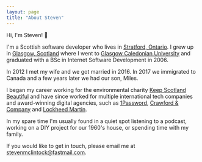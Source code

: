 ```yaml
---
layout: page
title: "About Steven"
---
```


Hi, I'm Steven! 👋

I'm a Scottish software developer who lives in 
[Stratford, Ontario](https://www.stratford.ca/). I grew up in 
[Glasgow, Scotland](https://www.visitglasgow.com) where I went to 
[Glasgow Caledonian University](https://www.gcu.ac.uk) and 
graduated with a BSc in Internet Software Development in 2006.

In 2012 I met my wife and we got married in 2016. In 2017 we immigrated 
to Canada and a few years later we had our son, Miles.

I began my career working for the environmental charity 
[Keep Scotland Beautiful](https://www.keepscotlandbeautiful.org/) and 
have since worked for multiple international tech companies and 
award-winning digital agencies, such as [1Password](https://1password.com), 
[Crawford & Company](https://www.crawco.ca) and 
[Lockheed Martin](https://www.lockheedmartin.com).

In my spare time I'm usually found in a quiet spot listening to a podcast, 
working on a DIY project for our 1960's house, or spending time with my family.

If you would like to get in touch, please email me at 
[stevenmclintock@fastmail.com](mailto:stevenmclintock@fastmail.com).